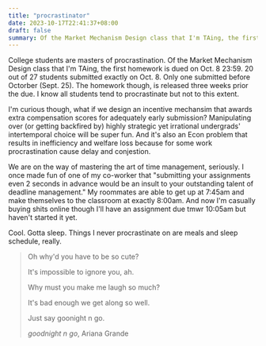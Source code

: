 ```yaml
---
title: "procrastinator"
date: 2023-10-17T22:41:37+08:00
draft: false
summary: Of the Market Mechanism Design class that I'm TAing, the first homework is dued on Oct. 8 23:59. 20 out of 27 students submitted exactly on Oct. 8. I'm curious though, what if we design an incentive mechansim that awards extra compensation scores for adequately early submission?
---
```


College students are masters of procrastination. Of the Market Mechanism Design class that I'm TAing, the first homework is dued on Oct. 8 23:59. 20 out of 27 students submitted exactly on Oct. 8. Only one submitted before Octorber (Sept. 25). The homework though, is released three weeks prior the due. I know all students tend to procrastinate but not to this extent.

I'm curious though, what if we design an incentive mechansim that awards extra compensation scores for adequately early submission? Manipulating over (or getting backfired by) highly strategic yet irrational undergrads' intertemporal choice will be super fun. And it's also an Econ problem that results in inefficiency and welfare loss because for some work procrastination cause delay and conjestion.

We are on the way of mastering the art of time management, seriously. I once made fun of one of my co-worker that "submitting your assignments even 2 seconds in advance would be an insult to your outstanding talent of deadline management." My roommates are able to get up at 7:45am and make themselves to the classroom at exactly 8:00am. And now I'm casually buying shits online though I'll have an assignment due tmwr 10:05am but haven't started it yet.

Cool. Gotta sleep. Things I never procrastinate on are meals and sleep schedule, really.

> Oh why'd you have to be so cute?
>
> It's impossible to ignore you, ah.
>
> Why must you make me laugh so much?
>
> It's bad enough we get along so well.
>
> Just say goonight n go.
>
> *goodnight n go*, Ariana Grande 
